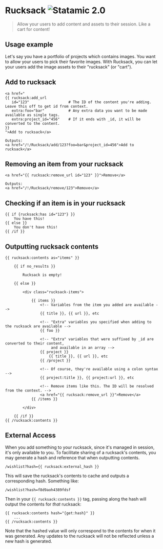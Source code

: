 # Rucksack ![Statamic 2.0](https://img.shields.io/badge/statamic-2.0-blue.svg?style=flat-square)
> Allow your users to add content and assets to their session. Like a cart for content!

## Usage example
Let's say you have a portfolio of projects which contains images. You want to allow your
users to pick their favorite images. With Rucksack, you can let your users add the
image assets to their "rucksack" (or "cart").

## Add to rucksack
```
<a href="
{{ rucksack:add_url
   id="123"                  # The ID of the content you're adding. Leave this off to get id from context.
   extra:foo="bar"           # Any extra data you want to be made available as single tags.
   extra:project_id="456"    # If it ends with _id, it will be converted to the content.
}}
">Add to rucksack</a>

Outputs:
<a href="/!/Rucksack/add/123?foo=bar&project_id=456">Add to rucksack</a>
```

## Removing an item from your rucksack
```
<a href="{{ rucksack:remove_url id="123" }}">Remove</a>

Outputs:
<a href="/!/Rucksack/remove/123">Remove</a>
```

## Checking if an item is in your rucksack
```
{{ if {rucksack:has id="123"} }}
    You have this!
{{ else }}
    You don't have this!
{{ /if }}
```

## Outputting rucksack contents
```
{{ rucksack:contents as="items" }}

    {{ if no_results }}

        Rucksack is empty!

    {{ else }}

        <div class="rucksack-items">

            {{ items }}
                <!-- Variables from the item you added are available -->
                {{ title }}, {{ url }}, etc

                <!-- "Extra" variables you specified when adding to the rucksack are available -->
                {{ foo }}

                <!-- "Extra" variables that were suffixed by _id are converted to their content,
                     and available in an array -->
                {{ project }}
                    {{ title }}, {{ url }}, etc
                {{ /project }}

                <!-- Of course, they're available using a colon syntax -->
                {{ project:title }}, {{ project:url }}, etc

                <!-- Remove items like this. The ID will be resolved from the context. -->
                <a href="{{ rucksack:remove_url }}">Remove</a>
            {{ /items }}

        </div>

    {{ /if }}
{{ /rucksack:contents }}
```

## External Access

When you add something to your rucksack, since it's managed in session, it's only available to you.
To facilitate sharing of a rucksack's contents, you may generate a hash and reference that
when outputting contents.

```
/wishlist?hash={{ rucksack:external_hash }}
```

This will save the rucksack's contents to cache and outputs a corresponding hash. Something like:

```
/wishlist?hash=f8d9aoh4389fdsf
```

Then in your `{{ rucksack:contents }}` tag, passing along the hash will output the contents for _that_ rucksack:

```
{{ rucksack:contents hash="{get:hash}" }}
    ...
{{ /rucksack:contents }}
```

Note that the hashed value will only correspond to the contents for when it was generated. Any updates to the
rucksack will not be reflected unless a new hash is generated.
